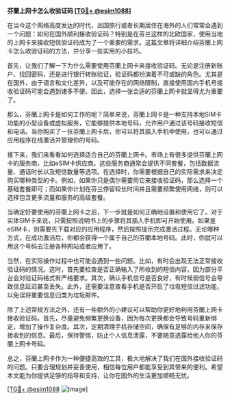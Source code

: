 **芬蘭上网卡怎么收验证码 [[TG💪+ @esim1088](https://t.me/s/esim1088)]**

在当今这个网络高度发达的时代，出国旅行或者长期居住在海外的人们常常会遇到一个问题：如何在国外顺利接收验证码？特别是在芬兰这样的北欧国家，使用当地的上网卡来接收短信验证码成为了一个重要的需求。这篇文章将详细介绍芬蘭上网卡怎么收验证码的方法，并分享一些实用的小技巧。

首先，让我们了解一下为什么需要使用芬蘭上网卡来接收验证码。无论是注册新账户、找回密码，还是进行银行转账验证，验证码都扮演着不可或缺的角色。尤其是在国外，由于语言和文化差异，以及可能存在的网络限制，直接使用国内手机号接收验证码可能会遇到诸多不便。因此，选择一张合适的芬蘭上网卡就显得尤为重要了。

那么，芬蘭上网卡是如何工作的呢？简单来说，芬蘭上网卡是一种支持本地SIM卡功能的小型设备或虚拟服务，它能够提供本地号码，允许用户通过该号码接收短信和电话。当你购买了一张芬蘭上网卡后，你可以将其插入手机中使用，也可以通过应用程序在线激活并管理你的号码。

接下来，我们来看看如何选择适合自己的芬蘭上网卡。市场上有很多提供芬蘭上网卡的服务商，比如eSIM卡供应商。这些服务商通常会提供不同套餐，包括数据流量、通话时长以及短信数量等选项。在选择时，你需要根据自己的实际需求来决定购买哪种类型的卡。例如，如果你只是偶尔需要用它来接收验证码，那么选择一个基础套餐即可；而如果你计划在芬兰停留较长时间并且需要频繁使用网络，则可以选择包含更多流量和服务的高级套餐。

当确定好要使用的芬蘭上网卡之后，下一步就是如何正确地设置和使用它了。对于实体SIM卡来说，只需按照说明书上的步骤将其插入手机即可开始使用。如果是eSIM卡，则需要先下载对应的应用程序，然后按照提示完成激活过程。无论哪种方式，在成功激活后，你都会获得一个属于自己的芬蘭本地号码。此时，你就可以用这个号码去注册各种网站或者应用了。

当然，在实际操作过程中也可能会遇到一些问题。比如，有时会出现无法正常接收验证码的情况。这时，首先要检查是否正确输入了所收到的短信内容，因为部分平台会对验证码格式有严格要求。其次，确认手机信号是否良好，有时候弱信号会导致信息延迟甚至丢失。此外，还需要注意查看手机是否开启了垃圾短信过滤功能，以免误将重要信息归类为垃圾邮件。

除了上述常规方法之外，还有一些额外的小建议可以帮助你更好地利用芬蘭上网卡接收验证码。首先，尽量避免频繁更换设备，因为每次更换都会导致号码重新绑定，增加了操作复杂度。其次，定期清理手机存储空间，确保有足够的内存来保存接收到的信息。最后，保持警惕，防止个人信息泄露，不要随意透露给他人你的芬蘭上网卡号码。

总之，芬蘭上网卡作为一种便捷高效的工具，极大地解决了我们在国外接收验证码的问题。只要合理规划并妥善使用，相信每位用户都能享受到其带来的便利。希望本文能为你提供足够的指导和支持，让你在国外的生活更加顺畅无忧。

[[TG💪+ @esim1088](https://t.me/s/esim1088) ![Image](https://i.postimg.cc/4NQfJmqS/Snipaste-2025-05-13-00-14-12.png)]